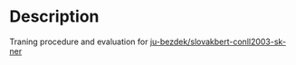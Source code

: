 # Description
Traning procedure and evaluation for [ju-bezdek/slovakbert-conll2003-sk-ner](https://huggingface.co/ju-bezdek/slovakbert-conll2003-sk-ner)


